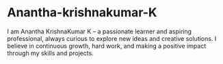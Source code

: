 # Anantha-krishnakumar-K
I am Anantha KrishnaKumar K – a passionate learner and aspiring professional, always curious to explore new ideas and creative solutions. I believe in continuous growth, hard work, and making a positive impact through my skills and projects.
